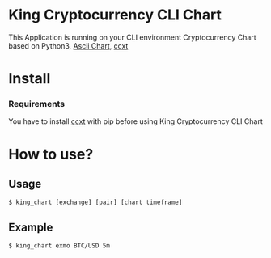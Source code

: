 # King Cryptocurrency CLI Chart

This Application is running on your CLI environment Cryptocurrency Chart based on Python3, [Ascii Chart](https://github.com/kroitor/asciichart), [ccxt](https://github.com/ccxt/ccxt/)

# Install
### Requirements

You have to install [ccxt](https://github.com/ccxt/ccxt/) with pip before using King Cryptocurrency CLI Chart

# How to use?

## Usage
    $ king_chart [exchange] [pair] [chart timeframe]
    
## Example

    $ king_chart exmo BTC/USD 5m
